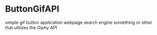 # ButtonGifAPI
simple gif button application webpage search engine something or other that utilizes the Giphy API
